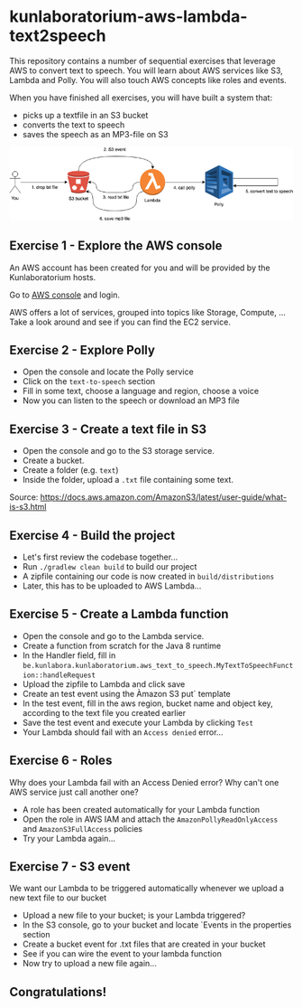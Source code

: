 # kunlaboratorium-aws-lambda-text2speech

This repository contains a number of sequential exercises that leverage AWS to convert text to speech.
You will learn about AWS services like S3, Lambda and Polly.
You will also touch AWS concepts like roles and events.

When you have finished all exercises, you will have built a system that:
- picks up a textfile in an S3 bucket
- converts the text to speech
- saves the speech as an MP3-file on S3

![doc/diagram.png](doc/diagram.png)

## Exercise 1 - Explore the AWS console

An AWS account has been created for you and will be provided by the Kunlaboratorium hosts.

Go to [AWS console](console.aws.amazon.com) and login.

AWS offers a lot of services, grouped into topics like Storage, Compute, ...
Take a look around and see if you can find the EC2 service.


## Exercise 2 - Explore Polly

* Open the console and locate the Polly service
* Click on the `text-to-speech` section
* Fill in some text, choose a language and region, choose a voice
* Now you can listen to the speech or download an MP3 file


## Exercise 3 - Create a text file in S3

* Open the console and go to the S3 storage service.
* Create a bucket.
* Create a folder (e.g. `text`)
* Inside the folder, upload a `.txt` file containing some text.

Source: https://docs.aws.amazon.com/AmazonS3/latest/user-guide/what-is-s3.html


## Exercise 4 - Build the project

* Let's first review the codebase together...
* Run `./gradlew clean build` to build our project
* A zipfile containing our code is now created in `build/distributions`
* Later, this has to be uploaded to AWS Lambda...


## Exercise 5 - Create a Lambda function

* Open the console and go to the Lambda service.
* Create a function from scratch for the Java 8 runtime
* In the Handler field, fill in `be.kunlabora.kunlaboratorium.aws_text_to_speech.MyTextToSpeechFunction::handleRequest`
* Upload the zipfile to Lambda and click save
* Create an test event using the Àmazon S3 put` template
* In the test event, fill in the aws region, bucket name and object key, according to the text file you created earlier
* Save the test event and execute your Lambda by clicking `Test`
* Your Lambda should fail with an `Access denied` error...  


## Exercise 6 - Roles

Why does your Lambda fail with an Access Denied error?
Why can't one AWS service just call another one?

* A role has been created automatically for your Lambda function
* Open the role in AWS IAM and attach the `AmazonPollyReadOnlyAccess` and `AmazonS3FullAccess` policies
* Try your Lambda again... 


## Exercise 7 - S3 event

We want our Lambda to be triggered automatically whenever we upload a new text file to our bucket

* Upload a new file to your bucket; is your Lambda triggered?
* In the S3 console, go to your bucket and locate `Events in the properties section
* Create a bucket event for .txt files that are created in your bucket
* See if you can wire the event to your lambda function
* Now try to upload a new file again...


## Congratulations!